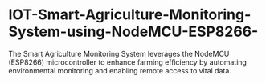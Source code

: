 # IOT-Smart-Agriculture-Monitoring-System-using-NodeMCU-ESP8266-
The Smart Agriculture Monitoring System leverages the NodeMCU (ESP8266) microcontroller to enhance farming efficiency by automating environmental monitoring and enabling remote access to vital data. 
